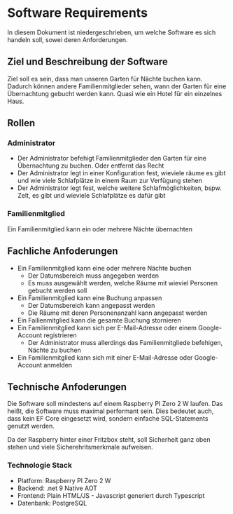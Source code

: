 # Software Requirements

In diesem Dokument ist niedergeschrieben, um welche Software es sich handeln soll, sowei deren Anforderungen.

## Ziel und Beschreibung der Software

Ziel soll es sein, dass man unseren Garten für Nächte buchen kann. Dadurch können andere Familienmitglieder sehen, wann der Garten für eine Übernachtung gebucht werden kann. Quasi wie ein Hotel für ein einzelnes Haus.

## Rollen

### Administrator

* Der Administrator befehigt Familienmitglieder den Garten für eine Übernachtung zu buchen. Oder entfernt das Recht
* Der Administrator legt in einer Konfiguration fest, wieviele räume es gibt und wie viele Schlafplätze in einem Raum zur Verfügung stehen
* Der Administrator legt fest, welche weitere Schlafmöglichkeiten, bspw. Zelt, es gibt und wieviele Schlafplätze es dafür gibt

### Familienmitglied

Ein Familienmitglied kann ein oder mehrere Nächte übernachten

## Fachliche Anfoderungen

* Ein Familienmitglied kann eine oder mehrere Nächte buchen
  * Der Datumsbereich muss angegeben werden
  * Es muss ausgewählt werden, welche Räume mit wieviel Personen gebucht werden soll
* Ein Familienmitglied kann eine Buchung anpassen
  * Der Datumsbereich kann angepasst werden
  * Die Räume mit deren Personenanzahl kann angepasst werden
* Ein Failienmitglied kann die gesamte Buchung stornieren
* Ein Familienmitglied kann sich per E-Mail-Adresse oder einem Google-Account registrieren
  * Der Administrator muss allerdings das Familienmitgliede befehigen, Nächte zu buchen
* Ein Familienmitglied kann sich mit einer E-Mail-Adresse oder Google-Account anmelden

## Technische Anfoderungen

Die Software soll mindestens auf einem Raspberry PI Zero 2 W laufen. Das heißt, die Software muss maximal performant sein.
Dies bedeutet auch, dass kein EF Core eingesetzt wird, sondern einfache SQL-Statements genutzt werden.

Da der Raspberry hinter einer Fritzbox steht, soll Sicherheit ganz oben stehen und viele Sicherehritsmerkmale aufweisen.

### Technologie Stack

* Platform: Raspberry PI Zero 2 W
* Backend: .net 9 Native AOT
* Frontend: Plain HTML/JS - Javascript generiert durch Typescript
* Datenbank: PostgreSQL